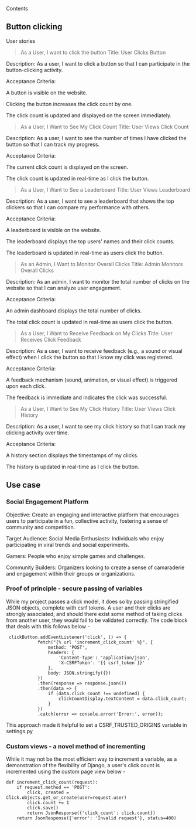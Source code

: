 Contents
## Button clicking

User stories

> As a User, I want to click the button
Title: User Clicks Button

Description: As a user, I want to click a button so that I can participate in the button-clicking activity.

Acceptance Criteria:

A button is visible on the website.

Clicking the button increases the click count by one.

The click count is updated and displayed on the screen immediately.

> As a User, I Want to See My Click Count
Title: User Views Click Count

Description: As a user, I want to see the number of times I have clicked the button so that I can track my progress.

Acceptance Criteria:

The current click count is displayed on the screen.

The click count is updated in real-time as I click the button.


> As a User, I Want to See a Leaderboard
Title: User Views Leaderboard

Description: As a user, I want to see a leaderboard that shows the top clickers so that I can compare my performance with others.

Acceptance Criteria:

A leaderboard is visible on the website.

The leaderboard displays the top users' names and their click counts.

The leaderboard is updated in real-time as users click the button.

> As an Admin, I Want to Monitor Overall Clicks
Title: Admin Monitors Overall Clicks

Description: As an admin, I want to monitor the total number of clicks on the website so that I can analyze user engagement.

Acceptance Criteria:

An admin dashboard displays the total number of clicks.

The total click count is updated in real-time as users click the button.

>  As a User, I Want to Receive Feedback on My Clicks
Title: User Receives Click Feedback

Description: As a user, I want to receive feedback (e.g., a sound or visual effect) when I click the button so that I know my click was registered.

Acceptance Criteria:

A feedback mechanism (sound, animation, or visual effect) is triggered upon each click.

The feedback is immediate and indicates the click was successful.

>  As a User, I Want to See My Click History
Title: User Views Click History

Description: As a user, I want to see my click history so that I can track my clicking activity over time.

Acceptance Criteria:

A history section displays the timestamps of my clicks.

The history is updated in real-time as I click the button.

## Use case
### Social Engagement Platform
Objective:
Create an engaging and interactive platform that encourages users to participate in a fun, collective activity, fostering a sense of community and competition.

Target Audience:
Social Media Enthusiasts: Individuals who enjoy participating in viral trends and social experiments.

Gamers: People who enjoy simple games and challenges.

Community Builders: Organizers looking to create a sense of camaraderie and engagement within their groups or organizations.

### Proof of principle - secure passing of variables

While my project passes a click model, it does so by passing stringified JSON objects, complete with csrf tokens. A user and their clicks are strongly associated, and should there exist some method of taking
clicks from another user, they would fail to be validated correctly. The code block that deals with this follows below - 

```
 clickButton.addEventListener('click', () => {
            fetch("{% url 'increment_click_count' %}", {
                method: 'POST',
                headers: {
                    'Content-Type': 'application/json',
                    'X-CSRFToken': '{{ csrf_token }}'
                },
                body: JSON.stringify({})
            })
            .then(response => response.json())
            .then(data => {
                if (data.click_count !== undefined) {
                    clickCountDisplay.textContent = data.click_count;
                }
            })
            .catch(error => console.error('Error:', error));
```

This approach made it helpful to set a CSRF_TRUSTED_ORIGINS variable in settings.py

### Custom views - a novel method of incrementing

While it may not be the most efficient way to increment a variable, as a demonstration of the flexibility of Django, a user's click count is incremented using the custom page view below -

```
def increment_click_count(request):
    if request.method == 'POST':
        click, created = Click.objects.get_or_create(user=request.user)
        click.count += 1
        click.save()
        return JsonResponse({'click_count': click.count})
    return JsonResponse({'error': 'Invalid request'}, status=400)
```    
